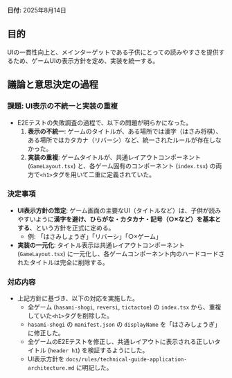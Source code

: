 **日付:** 2025年8月14日

## 目的
UIの一貫性向上と、メインターゲットである子供にとっての読みやすさを提供するため、ゲームUIの表示方針を定め、実装を統一する。

## 議論と意思決定の過程

### 課題: UI表示の不統一と実装の重複
- E2Eテストの失敗調査の過程で、以下の問題が明らかになった。
    1. **表示の不統一**: ゲームのタイトルが、ある場所では漢字（はさみ将棋）、ある場所ではカタカナ（リバーシ）など、統一されたルールが存在しなかった。
    2. **実装の重複**: ゲームタイトルが、共通レイアウトコンポーネント (`GameLayout.tsx`) と、各ゲーム固有のコンポーネント (`index.tsx`) の両方で`<h1>`タグを用いて二重に定義されていた。

### 決定事項
- **UI表示方針の策定**: ゲーム画面の主要なUI（タイトルなど）は、子供が読みやすいように**漢字を避け、ひらがな・カタカナ・記号（○×など）を基本とする**、という方針を正式に定める。
    - 例: 「はさみしょうぎ」「リバーシ」「○×ゲーム」
- **実装の一元化**: タイトル表示は共通レイアウトコンポーネント (`GameLayout.tsx`) に一元化し、各ゲームコンポーネント内のハードコードされたタイトルは完全に削除する。

### 対応内容
- 上記方針に基づき、以下の対応を実施した。
    - 全ゲーム (`hasami-shogi`, `reversi`, `tictactoe`) の `index.tsx` から、重複していた`<h1>`タグを削除した。
    - `hasami-shogi` の `manifest.json` の `displayName` を「はさみしょうぎ」に修正した。
    - 全ゲームのE2Eテストを修正し、共通レイアウトに表示される正しいタイトル (`header h1`) を検証するようにした。
    - UI表示方針を `docs/rules/technical-guide-application-architecture.md` に明記した。
